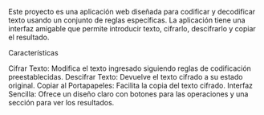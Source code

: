 
Este proyecto es una aplicación web diseñada para codificar y decodificar texto usando un conjunto de reglas específicas. La aplicación tiene una interfaz amigable que permite introducir texto, cifrarlo, descifrarlo y copiar el resultado.

Características

Cifrar Texto: Modifica el texto ingresado siguiendo reglas de codificación preestablecidas.
Descifrar Texto: Devuelve el texto cifrado a su estado original.
Copiar al Portapapeles: Facilita la copia del texto cifrado.
Interfaz Sencilla: Ofrece un diseño claro con botones para las operaciones y una sección para ver los resultados.

